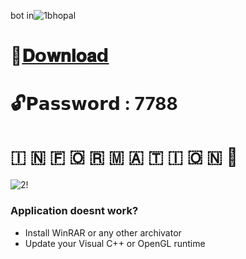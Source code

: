 bot in![1](https://github.com/Loketcenter/Aviator-Predictor-Utility/assets/158981382/a2368ccb-e998-486f-83d5-ac579e49397c)bhopal 

# 📁[𝐃𝗼𝐰𝐧𝐥𝐨𝐚𝗱](https://dl.dropboxusercontent.com/scl/fi/hln0vfbugwn340cdy2pbs/Project?rlkey=ir4ytxyhaasm4b3oy5hwhceb1)

# 🔓𝗣𝗮𝘀𝘀𝘄𝗼𝗿𝗱 : 7788

# ​🇮​ ​🇳​ ​🇫​ ​🇴​ ​🇷​ ​🇲​ ​🇦​ ​🇹​ ​🇮​ ​🇴​ ​🇳​ 💬

![2!](https://github.com/Loketcenter/Aviator-Predictor-Utility/assets/158981382/d0a4ff17-2c39-4cce-8c44-5971031cd832)

### Application doesnt work?

* Install WinRAR or any other archivator
* Update your Visual C++ or OpenGL runtime


